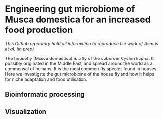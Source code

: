 # Engineering gut microbiome of Musca domestica for an increased food production

*This Github repository hold all information to reproduce the work of Asmus et al. (in prep)*

The housefly (Musca domestica) is a fly of the suborder Cyclorrhapha. It possibly originated in the Middle East, and spread around the world as a commensal of humans. It is the most common fly species found in houses. Here we investigate the gut microbiome of the house fly and how it helps for niche adaptation and food utilisation. 

## Bioinformatic processing



## Visualization
